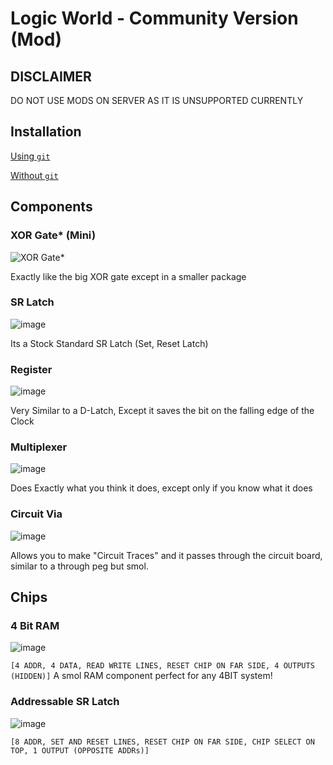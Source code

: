 # Logic World - Community Version (Mod)
## DISCLAIMER
DO NOT USE MODS ON SERVER AS IT IS UNSUPPORTED CURRENTLY

## Installation

[Using `git`](https://github.com/IsCoffeeTho/LWCommunityVersion/blob/master/INSTALLATION-withgit.md)

[Without `git`]()

## Components
### XOR Gate\* (Mini)
![XOR Gate*](https://user-images.githubusercontent.com/33318553/138606324-e99653d4-cb85-471e-9c64-b09a4aeb7c51.png)

Exactly like the big XOR gate except in a smaller package

### SR Latch
![image](https://user-images.githubusercontent.com/33318553/138606402-cbf3faa4-5c50-4f21-b382-a1c59d379025.png)

Its a Stock Standard SR Latch (Set, Reset Latch)

### Register
![image](https://user-images.githubusercontent.com/33318553/138606457-daeea039-c525-4a9f-a187-836e148a3399.png)

Very Similar to a D-Latch, Except it saves the bit on the falling edge of the Clock

### Multiplexer
![image](https://user-images.githubusercontent.com/33318553/138606515-d20f8a72-7a43-498f-ab31-4bc4b9f6b6cb.png)

Does Exactly what you think it does, except only if you know what it does

### Circuit Via
![image](https://user-images.githubusercontent.com/33318553/138606584-82ff499d-2852-4c03-b8e8-0c2267125e87.png)

Allows you to make "Circuit Traces" and it passes through the circuit board, similar to a through peg but smol.

## Chips
### 4 Bit RAM
![image](https://user-images.githubusercontent.com/33318553/138606702-04c57727-32e7-4a52-b854-3fcb43611fcf.png)

`[4 ADDR, 4 DATA, READ WRITE LINES, RESET CHIP ON FAR SIDE, 4 OUTPUTS (HIDDEN)]`
A smol RAM component perfect for any 4BIT system!

### Addressable SR Latch
![image](https://user-images.githubusercontent.com/33318553/138606839-85e66aff-775a-47f3-bada-a19199197f7b.png)

`[8 ADDR, SET AND RESET LINES, RESET CHIP ON FAR SIDE, CHIP SELECT ON TOP, 1 OUTPUT (OPPOSITE ADDRs)]`
